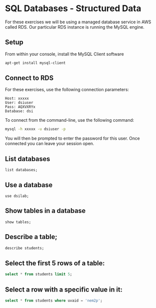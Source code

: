 # SQL Databases - Structured Data

For these exercises we will be using a managed database service in AWS called RDS. Our
particular RDS instance is running the MySQL engine.

## Setup
From within your console, install the MySQL Client software

```bash
apt-get install mysql-client
```

## Connect to RDS

For these exercises, use the following connection parameters:

    Host: xxxxx
    User: dsiuser
    Pass: AQXVXRYx
    Database: dsi

To connect from the command-line, use the following command:

```bash
mysql -h xxxxx -u dsiuser -p
```

You will then be prompted to enter the password for this user. Once connected you 
can leave your session open.

## List databases

```
list databases;
```

## Use a database

```
use dsilab;
```

## Show tables in a database

```
show tables;
```

## Describe a table;

```sql
describe students;
```

## Select the first 5 rows of a table:

```sql
select * from students limit 5;
```

## Select a row with a specific value in it:

```sql
select * from students where uvaid = 'nem2p';
```
